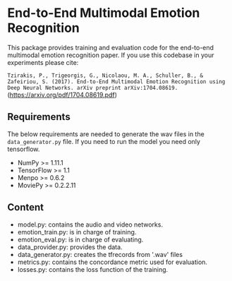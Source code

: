 # End-to-End Multimodal Emotion Recognition

This package provides training and evaluation code for the end-to-end multimodal emotion recognition paper. If you use this codebase in your experiments please cite:

`Tzirakis, P., Trigeorgis, G., Nicolaou, M. A., Schuller, B., & Zafeiriou, S. (2017). End-to-End Multimodal Emotion Recognition using Deep Neural Networks. arXiv preprint arXiv:1704.08619.` (https://arxiv.org/pdf/1704.08619.pdf)

## Requirements
The below requirements are needed to generate the wav files in the `data_generator.py` file. If you need to run the model you need only tensorflow.

  * NumPy >= 1.11.1
  * TensorFlow >= 1.1
  * Menpo >= 0.6.2
  * MoviePy >= 0.2.2.11
 
## Content
  * model.py: contains the audio and video networks.
  * emotion_train.py: is in charge of training.
  * emotion_eval.py: is in charge of evaluating.
  * data_provider.py: provides the data.
  * data_generator.py: creates the tfrecords from '.wav' files
  * metrics.py: contains the concordance metric used for evaluation.
  * losses.py: contains the loss function of the training.
